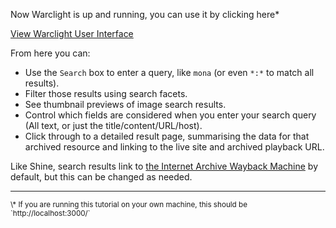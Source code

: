 Now Warclight is up and running, you can use it by clicking here\*

<div class="center-align">
    <a class="btn-small" href="https://[[HOST_SUBDOMAIN]]-3000-[[KATACODA_HOST]].environments.katacoda.com/">View Warclight User Interface</a>
</div>

From here you can:

* Use the `Search` box to enter a query, like `mona` (or even `*:*` to match all results).
* Filter those results using search facets.
* See thumbnail previews of image search results.
* Control which fields are considered when you enter your search query (All text, or just the title/content/URL/host).
* Click through to a detailed result page, summarising the data for that archived resource and linking to the live site and archived playback URL.

Like Shine, search results link to [the Internet Archive Wayback Machine](http://web.archive.org/) by default, but this can be changed as needed.

----

<small>
\* If you are running this tutorial on your own machine, this should be `http://localhost:3000/`
</small>